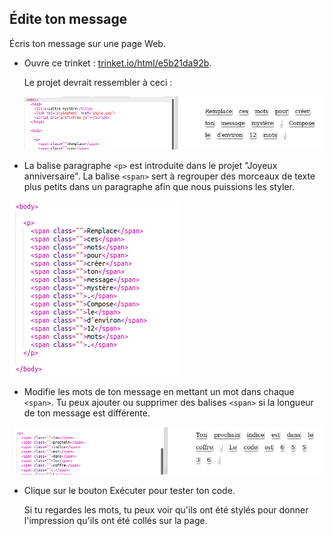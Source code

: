 ## Édite ton message

Écris ton message sur une page Web.

+ Ouvre ce trinket : <a href="https://trinket.io/html/e5b21da92b" target="_blank">trinket.io/html/e5b21da92b</a>.
    
    Le projet devrait ressembler à ceci :
    
    ![capture d'écran](images/letter-starter.png)

+ La balise paragraphe `<p>` est introduite dans le projet "Joyeux anniversaire". La balise `<span>` sert à regrouper des morceaux de texte plus petits dans un paragraphe afin que nous puissions les styler.

![capture d'écran](images/letter-placeholder.png)

+ Modifie les mots de ton message en mettant un mot dans chaque `<span>`. Tu peux ajouter ou supprimer des balises `<span>` si la longueur de ton message est différente. 

![capture d'écran](images/letter-message.png)

+ Clique sur le bouton Exécuter pour tester ton code.
    
    Si tu regardes les mots, tu peux voir qu'ils ont été stylés pour donner l'impression qu'ils ont été collés sur la page.